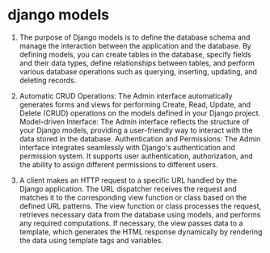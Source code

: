 # django models

1. The purpose of Django models is to define the database schema and manage the interaction between the application and the database. By defining models, you can create tables in the database, specify fields and their data types, define relationships between tables, and perform various database operations such as querying, inserting, updating, and deleting records.

2. Automatic CRUD Operations: The Admin interface automatically generates forms and views for performing Create, Read, Update, and Delete (CRUD) operations on the models defined in your Django project. Model-driven Interface: The Admin interface reflects the structure of your Django models, providing a user-friendly way to interact with the data stored in the database. Authentication and Permissions: The Admin interface integrates seamlessly with Django's authentication and permission system. It supports user authentication, authorization, and the ability to assign different permissions to different users.

3. A client makes an HTTP request to a specific URL handled by the Django application. The URL dispatcher receives the request and matches it to the corresponding view function or class based on the defined URL patterns. The view function or class processes the request, retrieves necessary data from the database using models, and performs any required computations. If necessary, the view passes data to a template, which generates the HTML response dynamically by rendering the data using template tags and variables.
